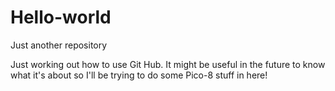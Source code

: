 # Hello-world
Just another repository

Just working out how to use Git Hub. It might be useful in the future to know what it's about so I'll be trying to do some Pico-8 stuff in here!
